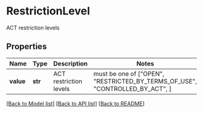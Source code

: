 # RestrictionLevel

ACT restriction levels
## Properties
Name | Type | Description | Notes
------------ | ------------- | ------------- | -------------
**value** | **str** | ACT restriction levels |  must be one of ["OPEN", "RESTRICTED_BY_TERMS_OF_USE", "CONTROLLED_BY_ACT", ]

[[Back to Model list]](../README.md#documentation-for-models) [[Back to API list]](../README.md#documentation-for-api-endpoints) [[Back to README]](../README.md)


